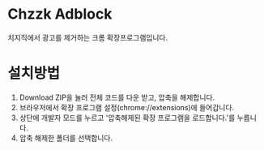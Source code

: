 # Chzzk Adblock
치지직에서 광고를 제거하는 크롬 확장프로그램입니다.


# 설치방법
1. Download ZIP을 눌러 전체 코드를 다운 받고, 압축을 해제합니다.
2. 브라우저에서 확장 프로그램 설정(chrome://extensions)에 들어갑니다.
3. 상단에 개발자 모드를 누르고 '압축해제된 확장 프로그램을 로드합니다.'를 누릅니다.
4. 압축 해제한 폴더를 선택합니다.
